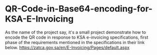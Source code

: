 # QR-Code-in-Base64-encoding-for-KSA-E-Invoicing

As the name of the project say, 
it's a small project demonstrate how to encode the QR code in response to KSA e-invoicing specifications,
first phase of the requirements mentioned in the specifications in their link below.
https://zatca.gov.sa/en/E-Invoicing/Pages/default.aspx
